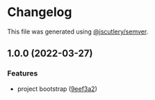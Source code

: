 # Changelog

This file was generated using [@jscutlery/semver](https://github.com/jscutlery/semver).

## 1.0.0 (2022-03-27)


### Features

* project bootstrap ([9eef3a2](https://github.com/goncalosn/uber/commit/9eef3a22d158a9b628df9631ea2a187c87373ef7))
